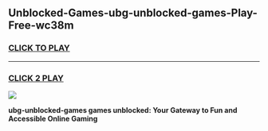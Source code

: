 
## Unblocked-Games-ubg-unblocked-games-Play-Free-wc38m
<h3>
<a href="https://premium76.site?title=ubg-unblocked-games&ref=18A">CLICK TO PLAY</a></h3>
<hr>

<h3>
<a href="https://premium76.site?title=ubg-unblocked-games&ref=18A">CLICK 2 PLAY</a>
  
</h3>

<a href="https://premium76.site?title=ubg-unblocked-games&ref=18A"><img src="https://clearcache.store/games.png"></a>


**ubg-unblocked-games games unblocked: Your Gateway to Fun and Accessible Online Gaming**
